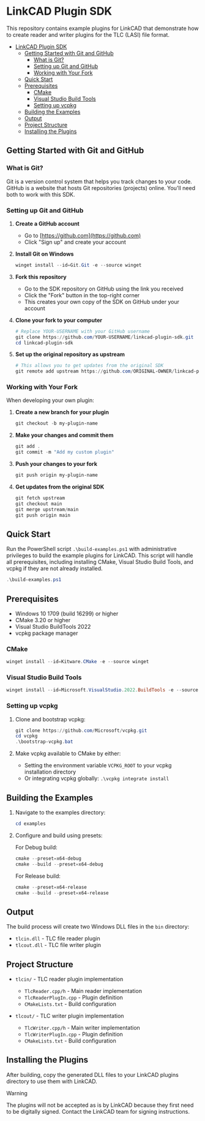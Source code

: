 # LinkCAD Plugin SDK

This repository contains example plugins for LinkCAD that demonstrate how to create reader and writer plugins for the TLC (LASI) file format.

- [LinkCAD Plugin SDK](#linkcad-plugin-sdk)
  - [Getting Started with Git and GitHub](#getting-started-with-git-and-github)
    - [What is Git?](#what-is-git)
    - [Setting up Git and GitHub](#setting-up-git-and-github)
    - [Working with Your Fork](#working-with-your-fork)
  - [Quick Start](#quick-start)
  - [Prerequisites](#prerequisites)
    - [CMake](#cmake)
    - [Visual Studio Build Tools](#visual-studio-build-tools)
    - [Setting up vcpkg](#setting-up-vcpkg)
  - [Building the Examples](#building-the-examples)
  - [Output](#output)
  - [Project Structure](#project-structure)
  - [Installing the Plugins](#installing-the-plugins)

## Getting Started with Git and GitHub

### What is Git?

Git is a version control system that helps you track changes to your code. GitHub is a website that hosts Git repositories (projects) online. You'll need both to work with this SDK.

### Setting up Git and GitHub

1. **Create a GitHub account**
   - Go to [https://github.com](https://github.com)
   - Click "Sign up" and create your account

2. **Install Git on Windows**

   ```powershell
   winget install --id=Git.Git -e --source winget
   ```

3. **Fork this repository**
   - Go to the SDK repository on GitHub using the link you received
   - Click the "Fork" button in the top-right corner
   - This creates your own copy of the SDK on GitHub under your account

4. **Clone your fork to your computer**

   ```powershell
   # Replace YOUR-USERNAME with your GitHub username
   git clone https://github.com/YOUR-USERNAME/linkcad-plugin-sdk.git
   cd linkcad-plugin-sdk
   ```

5. **Set up the original repository as upstream**

   ```powershell
   # This allows you to get updates from the original SDK
   git remote add upstream https://github.com/ORIGINAL-OWNER/linkcad-plugin-sdk.git
   ```

### Working with Your Fork

When developing your own plugin:

1. **Create a new branch for your plugin**

   ```powershell
   git checkout -b my-plugin-name
   ```

2. **Make your changes and commit them**

   ```powershell
   git add .
   git commit -m "Add my custom plugin"
   ```

3. **Push your changes to your fork**

   ```powershell
   git push origin my-plugin-name
   ```

4. **Get updates from the original SDK**

   ```powershell
   git fetch upstream
   git checkout main
   git merge upstream/main
   git push origin main
   ```

## Quick Start

Run the PowerShell script `.\build-examples.ps1` with administrative privileges to build the example plugins for LinkCAD. This script will handle all prerequisites, including installing CMake, Visual Studio Build Tools, and vcpkg if they are not already installed.

```powershell
.\build-examples.ps1
```

## Prerequisites

- Windows 10 1709 (build 16299) or higher
- CMake 3.20 or higher
- Visual Studio BuildTools 2022
- vcpkg package manager

### CMake

```powershell
winget install --id=Kitware.CMake -e --source winget
```

### Visual Studio Build Tools

```powershell
winget install --id=Microsoft.VisualStudio.2022.BuildTools -e --source winget
```

### Setting up vcpkg

1. Clone and bootstrap vcpkg:

   ```powershell
   git clone https://github.com/Microsoft/vcpkg.git
   cd vcpkg
   .\bootstrap-vcpkg.bat
   ```

2. Make vcpkg available to CMake by either:
   - Setting the environment variable `VCPKG_ROOT` to your vcpkg installation directory
   - Or integrating vcpkg globally: `.\vcpkg integrate install`

## Building the Examples

1. Navigate to the examples directory:

   ```powershell
   cd examples
   ```

2. Configure and build using presets:

   For Debug build:

   ```powershell
   cmake --preset=x64-debug
   cmake --build --preset=x64-debug
   ```

   For Release build:

   ```powershell
   cmake --preset=x64-release
   cmake --build --preset=x64-release
   ```

## Output

The build process will create two Windows DLL files in the `bin` directory:

- `tlcin.dll` - TLC file reader plugin
- `tlcout.dll` - TLC file writer plugin

## Project Structure

- `tlcin/` - TLC reader plugin implementation
  - `TlcReader.cpp/h` - Main reader implementation
  - `TlcReaderPlugIn.cpp` - Plugin definition
  - `CMakeLists.txt` - Build configuration

- `tlcout/` - TLC writer plugin implementation
  - `TlcWriter.cpp/h` - Main writer implementation
  - `TlcWriterPlugIn.cpp` - Plugin definition
  - `CMakeLists.txt` - Build configuration

## Installing the Plugins

After building, copy the generated DLL files to your LinkCAD plugins directory to use them with LinkCAD.

> [!WARNING]
> The plugins will not be accepted as is by LinkCAD because they first need to be digitally signed. Contact the LinkCAD team for signing instructions.
